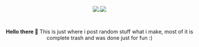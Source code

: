 <p align="center" style="font-weight: 600px">
    <a href="https://github.com/lewis-hanson">
        <img align="center" src="https://github-readme-stats.vercel.app/api?username=lewis-hanson&theme=synthwave&show_icons=true" />
        <img align="center" src="https://github-readme-stats.vercel.app/api/top-langs/?username=lewis-hanson&theme=synthwave&show_icons=true" />
    </a>
</p><br>


<p align="center">
    <strong>Hello there 👋</strong>
    This is just where i post random stuff what i make, most of it is complete trash
    and was done just for fun :)
</p><br>



